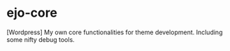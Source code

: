 # ejo-core
[Wordpress] My own core functionalities for theme development. Including some nifty debug tools.
